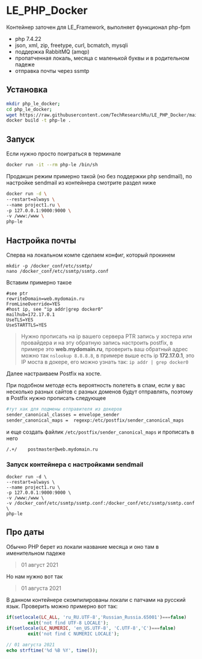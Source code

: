 # LE_PHP_Docker
Контейнер заточен для LE_Framework, выполняет функционал php-fpm
* php 7.4.22
* json, xml, zip, freetype, curl, bcmatch, mysqli
* поддержка RabbitMQ (amqp)
* пропатченная локаль, месяца с маленькой буквы и в родительном падеже
* отправка почты через ssmtp

## Установка

```bash
mkdir php_le_docker;
cd php_le_docker;
wget https://raw.githubusercontent.com/TechResearchRu/LE_PHP_Docker/main/Dockerfile
docker build -t php-le .
```

## Запуск

Если нужно просто поиграться в терминале
```bash
docker run -it --rm php-le /bin/sh
```

Продакшн режим примерно такой (но без поддержки php sendmail), по настройке sendmail из контейнера смотрите раздел ниже
```bash
docker run -d \
--restart=always \
--name project1.ru \
-p 127.0.0.1:9000:9000 \
-v /www:/www \
php-le
```

## Настройка почты
Сперва на локальном компе сделаем конфиг, который прокинем
```
mkdir -p /docker_conf/etc/ssmtp/
nano /docker_conf/etc/ssmtp/ssmtp.conf
```

Вставим примерно такое
```
#see ptr
rewriteDomain=web.mydomain.ru
FromLineOverride=YES
#host ip, see "ip addr|grep docker0"
mailhub=172.17.0.1
UseTLS=YES
UseSTARTTLS=YES
```

> Нужно прописать на ip вашего сервера PTR запись у хостера или провайдера и на эту обратную запись настроить postfix, в примере это **web.mydomain.ru**, 
> проверить ваш обратный адрес можно так `nslookup 8.8.8.8`, 
> в примере выше есть ip **172.17.0.1**, это IP моста в докере, его можно узнать так: `ip addr | grep docker0`

Далее настраиваем Postfix на хосте.

При подобном методе есть вероятность полететь в спам, если у вас несколько разных сайтов с разных доменов будут отправлять, поэтому в Postfix нужно прописать следующее

```sh
#тут хак для подмены отправителя из докеров
sender_canonical_classes = envelope_sender
sender_canonical_maps =  regexp:/etc/postfix/sender_canonical_maps
```

и еще создать файлик `/etc/postfix/sender_canonical_maps` и прописать в него
```
/.+/    postmaster@web.mydomain.ru
```

### Запуск контейнера с настройками sendmail
```
docker run -d \
--restart=always \
--name project1.ru \
-p 127.0.0.1:9000:9000 \
-v /www:/www \
-v /docker_conf/etc/ssmtp/ssmtp.conf:/docker_conf/etc/ssmtp/ssmtp.conf \
php-le

```

## Про даты
Обычно PHP берет из локали название месяца и оно там в именительном падеже
> 01 август 2021

Но нам нужно вот так

> 01 августа 2021

В данном контейнере скомпилированы локали с патчами на русский язык.
Проверить можно примерно вот так:

```php
if(setlocale(LC_ALL, 'ru_RU.UTF-8','Russian_Russia.65001')===false) 
        exit('not find UTF-8 LOCALE');
if(setlocale(LC_NUMERIC, 'en_US.UTF-8', 'C.UTF-8','C')===false) 
        exit('not find C NUMERIC LOCALE');

// 01 августа 2021
echo strftime('%d %B %Y', time());
```

